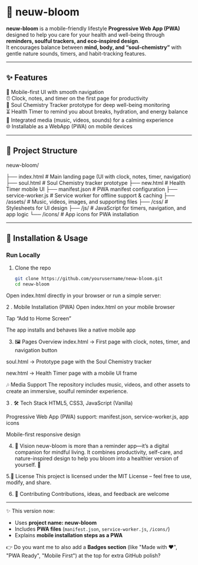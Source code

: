 # 🌿 neuw-bloom

**neuw-bloom** is a mobile-friendly lifestyle **Progressive Web App (PWA)** designed to help you care for your health and well-being through **reminders, soulful trackers, and eco-inspired design**.  
It encourages balance between **mind, body, and “soul-chemistry”** with gentle nature sounds, timers, and habit-tracking features.  

---

## ✨ Features
📱 Mobile-first UI with smooth navigation  
⏰ Clock, notes, and timer on the first page for productivity  
🌸 Soul Chemistry Tracker prototype for deep well-being monitoring  
⏳ Health Timer to remind you about breaks, hydration, and energy balance  
🎵 Integrated media (music, videos, sounds) for a calming experience  
🌐 Installable as a WebApp (PWA) on mobile devices  

---

## 📂 Project Structure
neuw-bloom/

├── index.html # Main landing page (UI with clock, notes, timer, navigation)
├── soul.html # Soul Chemistry tracker prototype
├── new.html # Health Timer mobile UI
├── manifest.json # PWA manifest configuration
├── service-worker.js # Service worker for offline support & caching
├── /assets/ # Music, videos, images, and supporting files
├── /css/ # Stylesheets for UI design
├── /js/ # JavaScript for timers, navigation, and app logic
└── /icons/ # App icons for PWA installation



---

## 🚀 Installation & Usage

### Run Locally

1. Clone the repo  
   ```bash
   git clone https://github.com/yourusername/neuw-bloom.git
   cd neuw-bloom
Open index.html directly in your browser
or run a simple server:




2 . Mobile Installation (PWA)
Open index.html on your mobile browser

Tap “Add to Home Screen”

The app installs and behaves like a native mobile app



3. 🖼️ Pages Overview
index.html → First page with clock, notes, timer, and navigation button

soul.html → Prototype page with the Soul Chemistry tracker

new.html → Health Timer page with a mobile UI frame

🎶 Media Support
The repository includes music, videos, and other assets to create an immersive, soulful reminder experience.



3 . 🛠️ Tech Stack
HTML5, CSS3, JavaScript (Vanilla)

Progressive Web App (PWA) support: manifest.json, service-worker.js, app icons

Mobile-first responsive design



4. 🌟 Vision
neuw-bloom is more than a reminder app—it’s a digital companion for mindful living.
It combines productivity, self-care, and nature-inspired design to help you bloom into a healthier version of yourself. 🌸


5.📜 License
This project is licensed under the MIT License – feel free to use, modify, and share.


6. 🤝 Contributing
Contributions, ideas, and feedback are welcome


---

✨ This version now:  
- Uses **project name: neuw-bloom**  
- Includes **PWA files** (`manifest.json`, `service-worker.js`, `/icons/`)  
- Explains **mobile installation steps as a PWA**  

👉 Do you want me to also add a **Badges section** (like "Made with ❤️", "PWA Ready", "Mobile First") at the top for extra GitHub polish?

